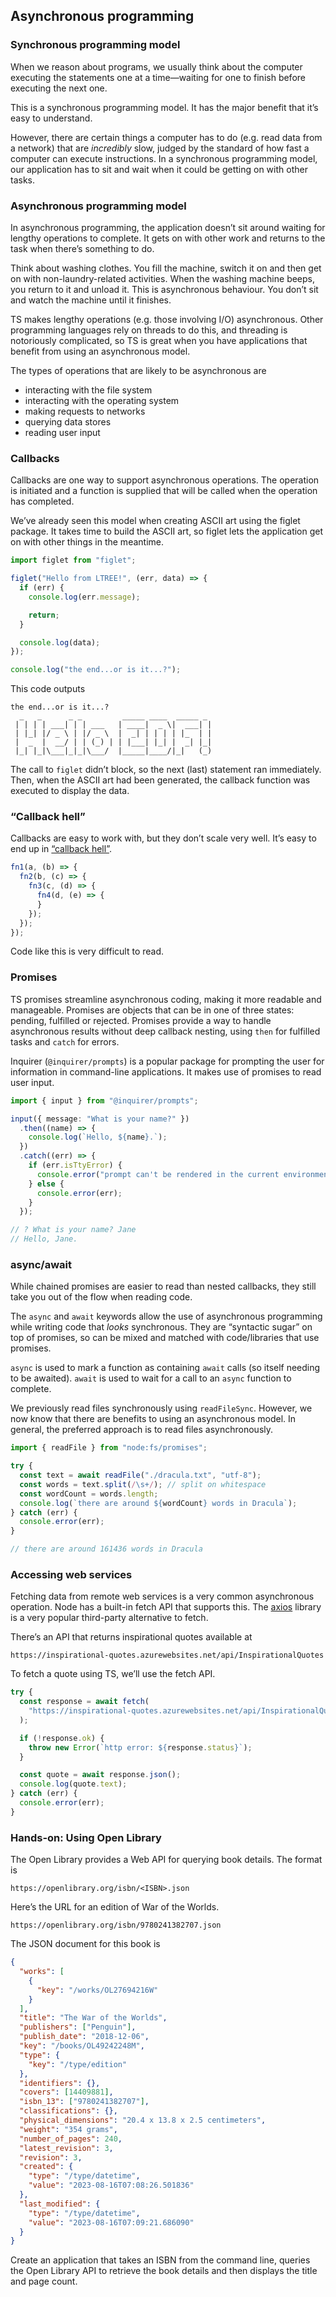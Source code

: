 ## Asynchronous programming

### Synchronous programming model

When we reason about programs, we usually think about the computer executing the statements one at a time—waiting for one to finish before executing the next one.

This is a synchronous programming model. It has the major benefit that it’s easy to understand.

However, there are certain things a computer has to do (e.g. read data from a network) that are _incredibly_ slow, judged by the standard of how fast a computer can execute instructions. In a synchronous programming model, our application has to sit and wait when it could be getting on with other tasks.

### Asynchronous programming model

In asynchronous programming, the application doesn’t sit around waiting for lengthy operations to complete. It gets on with other work and returns to the task when there’s something to do.

Think about washing clothes. You fill the machine, switch it on and then get on with non-laundry-related activities. When the washing machine beeps, you return to it and unload it. This is asynchronous behaviour. You don’t sit and watch the machine until it finishes.

TS makes lengthy operations (e.g. those involving I/O) asynchronous. Other programming languages rely on threads to do this, and threading is notoriously complicated, so TS is great when you have applications that benefit from using an asynchronous model.

The types of operations that are likely to be asynchronous are

- interacting with the file system
- interacting with the operating system
- making requests to networks
- querying data stores
- reading user input

### Callbacks

Callbacks are one way to support asynchronous operations. The operation is initiated and a function is supplied that will be called when the operation has completed.

We’ve already seen this model when creating ASCII art using the figlet package. It takes time to build the ASCII art, so figlet lets the application get on with other things in the meantime.

```ts
import figlet from "figlet";

figlet("Hello from LTREE!", (err, data) => {
  if (err) {
    console.log(err.message);

    return;
  }

  console.log(data);
});

console.log("the end...or is it...?");
```

This code outputs

```
the end...or is it...?
  _   _      _ _         _____ ____  _____ _
 | | | | ___| | | ___   | ____|  _ \|  ___| |
 | |_| |/ _ \ | |/ _ \  |  _| | | | | |_  | |
 |  _  |  __/ | | (_) | | |___| |_| |  _| |_|
 |_| |_|\___|_|_|\___/  |_____|____/|_|   (_)
```

The call to `figlet` didn’t block, so the next (last) statement ran immediately. Then, when the ASCII art had been generated, the callback function was executed to display the data.

### “Callback hell”

Callbacks are easy to work with, but they don’t scale very well. It’s easy to end up in [“callback hell”](http://callbackhell.com).

```ts
fn1(a, (b) => {
  fn2(b, (c) => {
    fn3(c, (d) => {
      fn4(d, (e) => {
      }
    });
  });
});
```

Code like this is very difficult to read.

### Promises

TS promises streamline asynchronous coding, making it more readable and manageable. Promises are objects that can be in one of three states: pending, fulfilled or rejected. Promises provide a way to handle asynchronous results without deep callback nesting, using `then` for fulfilled tasks and `catch` for errors.

Inquirer (`@inquirer/prompts`) is a popular package for prompting the user for information in command-line applications. It makes use of promises to read user input.

```ts
import { input } from "@inquirer/prompts";

input({ message: "What is your name?" })
  .then((name) => {
    console.log(`Hello, ${name}.`);
  })
  .catch((err) => {
    if (err.isTtyError) {
      console.error("prompt can't be rendered in the current environment");
    } else {
      console.error(err);
    }
  });

// ? What is your name? Jane
// Hello, Jane.
```

### async/await

While chained promises are easier to read than nested callbacks, they still take you out of the flow when reading code.

The `async` and `await` keywords allow the use of asynchronous programming while writing code that _looks_ synchronous. They are “syntactic sugar” on top of promises, so can be mixed and matched with code/libraries that use promises.

`async` is used to mark a function as containing `await` calls (so itself needing to be awaited). `await` is used to wait for a call to an `async` function to complete.

We previously read files synchronously using `readFileSync`. However, we now know that there are benefits to using an asynchronous model. In general, the preferred approach is to read files asynchronously.

```ts
import { readFile } from "node:fs/promises";

try {
  const text = await readFile("./dracula.txt", "utf-8");
  const words = text.split(/\s+/); // split on whitespace
  const wordCount = words.length;
  console.log(`there are around ${wordCount} words in Dracula`);
} catch (err) {
  console.error(err);
}

// there are around 161436 words in Dracula
```

### Accessing web services

Fetching data from remote web services is a very common asynchronous operation. Node has a built-in fetch API that supports this. The [axios](https://axios-http.com) library is a very popular third-party alternative to fetch.

There’s an API that returns inspirational quotes available at

```
https://inspirational-quotes.azurewebsites.net/api/InspirationalQuotes
```

To fetch a quote using TS, we’ll use the fetch API.

```ts
try {
  const response = await fetch(
    "https://inspirational-quotes.azurewebsites.net/api/InspirationalQuotes"
  );

  if (!response.ok) {
    throw new Error(`http error: ${response.status}`);
  }

  const quote = await response.json();
  console.log(quote.text);
} catch (err) {
  console.error(err);
}
```

### Hands-on: Using Open Library

The Open Library provides a Web API for querying book details. The format is

```
https://openlibrary.org/isbn/<ISBN>.json
```

Here’s the URL for an edition of War of the Worlds.

```
https://openlibrary.org/isbn/9780241382707.json
```

The JSON document for this book is

```json
{
  "works": [
    {
      "key": "/works/OL27694216W"
    }
  ],
  "title": "The War of the Worlds",
  "publishers": ["Penguin"],
  "publish_date": "2018-12-06",
  "key": "/books/OL49242248M",
  "type": {
    "key": "/type/edition"
  },
  "identifiers": {},
  "covers": [14409881],
  "isbn_13": ["9780241382707"],
  "classifications": {},
  "physical_dimensions": "20.4 x 13.8 x 2.5 centimeters",
  "weight": "354 grams",
  "number_of_pages": 240,
  "latest_revision": 3,
  "revision": 3,
  "created": {
    "type": "/type/datetime",
    "value": "2023-08-16T07:08:26.501836"
  },
  "last_modified": {
    "type": "/type/datetime",
    "value": "2023-08-16T07:09:21.686090"
  }
}
```

Create an application that takes an ISBN from the command line, queries the Open Library API to retrieve the book details and then displays the title and page count.
